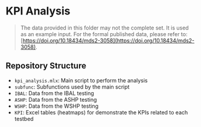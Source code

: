 # KPI Analysis

> The data provided in this folder may not the complete set. It is used as an example input. For the formal published data, please refer to: [https://doi.org/10.18434/mds2-3058](https://doi.org/10.18434/mds2-3058).

## Repository Structure
- `kpi_analysis.mlx`: Main script to perform the analysis
- `subfunc`: Subfunctions used by the main script
- `IBAL`: Data from the IBAL testing
- `ASHP`: Data from the ASHP testing
- `WSHP`: Data from the WSHP testing
- `KPI`: Excel tables (heatmaps) for demonstrate the KPIs related to each testbed
